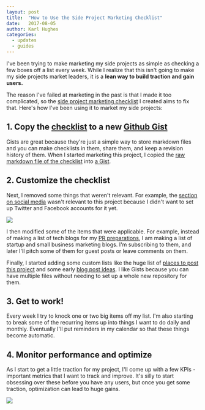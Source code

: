 ```yaml
---
layout: post
title:  "How to Use the Side Project Marketing Checklist"
date:   2017-08-05
author: Karl Hughes
categories:
  - updates
  - guides
---
```


I've been trying to make marketing my side projects as simple as checking a few boxes off a list every week. While I realize that this isn't going to make my side projects market leaders, it is a **lean way to build traction and gain users.**
 
 The reason I've failed at marketing in the past is that I made it too complicated, so the [side project marketing checklist](/marketing-checklist) I created aims to fix that. Here's how I've been using it to market my side projects:

## 1. Copy the [checklist](/marketing-checklist) to a new [Github Gist](https://gist.github.com)

Gists are great because they're just a simple way to store markdown files and you can make checklists in them, share them, and keep a revision history of them. When I started marketing this project, I copied the [raw markdown file of the checklist](https://raw.githubusercontent.com/karllhughes/side-project-marketing/master/marketing-checklist.md) into [a Gist](https://gist.github.com/karllhughes/56153edea80f2c735a0b8f57ff0eba94#file-1-side-project-marketing-checklist-md).

## 2. Customize the checklist

Next, I removed some things that weren't relevant. For example, the [section on social media](http://localhost:4000/marketing-checklist/#social-media) wasn't relevant to this project because I didn't want to set up Twitter and Facebook accounts for it yet.

![](http://i.imgur.com/eWmN1fD.png)

I then modified some of the items that were applicable. For example, instead of making a list of tech blogs for my [PR preparations](http://localhost:4000/marketing-checklist/#pr-preparations), I am making a list of startup and small business marketing blogs. I'm subscribing to them, and later I'll pitch some of them for guest posts or leave comments on them.

Finally, I started adding some custom lists like the huge list of [places to post this project](https://gist.github.com/karllhughes/56153edea80f2c735a0b8f57ff0eba94#file-2-places-to-post-md) and some early [blog post ideas](https://gist.github.com/karllhughes/56153edea80f2c735a0b8f57ff0eba94#file-3-blog-ideas-md). I like Gists because you can have multiple files without needing to set up a whole new repository for them.

## 3. Get to work!

Every week I try to knock one or two big items off my list. I'm also starting to break some of the recurring items up into things I want to do daily and monthly. Eventually I'll put reminders in my calendar so that these things become automatic.

## 4. Monitor performance and optimize

As I start to get a little traction for my project, I'll come up with a few KPIs - important metrics that I want to track and improve. It's silly to start obsessing over these before you have any users, but once you get some traction, optimization can lead to huge gains.

![](http://i.imgur.com/yRbS7e1.jpg)

